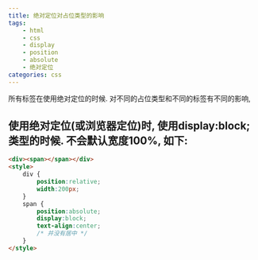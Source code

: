 ```yaml
---
title: 绝对定位对占位类型的影响
tags: 
    - html
    - css
    - display
    - position
    - absolute
    - 绝对定位
categories: css
---
```


所有标签在使用绝对定位的时候. 对不同的占位类型和不同的标签有不同的影响,
<!-- more -->

## 使用绝对定位(或浏览器定位)时, 使用display:block;类型的时候. 不会默认宽度100%, 如下:
```html
<div><span></span></div>
<style>
    div {
        position:relative;
        width:200px;
    }
    span {
        position:absolute;
        display:block;
        text-align:center;
        /* 并没有居中 */
    }
</style>
```